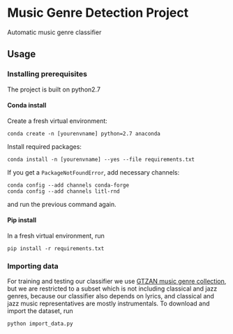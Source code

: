 # Music Genre Detection Project

Automatic music genre classifier

## Usage

### Installing prerequisites

The project is built on python2.7

#### Conda install

Create a fresh virtual environment:

```shell
conda create -n [yourenvname] python=2.7 anaconda
```

Install required packages:

```shell
conda install -n [yourenvname] --yes --file requirements.txt
```

If you get a `PackageNotFoundError`, add necessary channels:

```shell
conda config --add channels conda-forge
conda config --add channels litl-rnd
```

and run the previous command again.

#### Pip install

In a fresh virtual environment, run

```shell
pip install -r requirements.txt
```

### Importing data

For training and testing our classifier we use [GTZAN music genre collection](http://marsyasweb.appspot.com/download/data_sets/), 
but we are restricted
to a subset which is not including classical and jazz genres, because our classifier
also depends on lyrics, and classical and jazz music representatives are mostly instrumentals.
To download and import the dataset, run

```shell
python import_data.py
```
